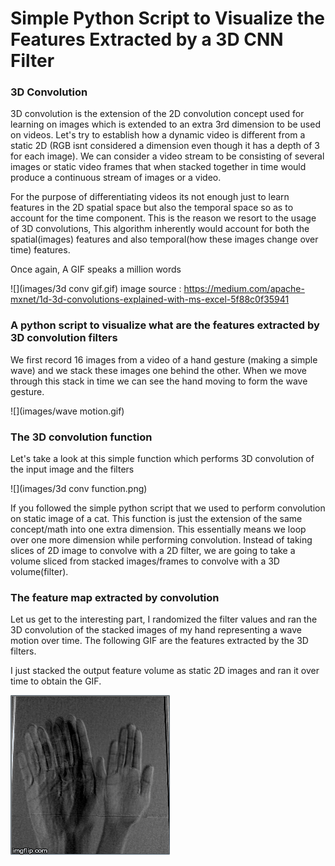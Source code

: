 # Simple Python Script to Visualize the Features Extracted by a 3D CNN Filter

### 3D Convolution 

3D convolution is the extension of the 2D convolution concept used for learning on images which is extended to an extra 3rd dimension to be used on videos. Let's try to establish how a dynamic video is different from a static 2D (RGB isnt considered a dimension even though it has a depth of 3 for each image). We can consider a video stream to be consisting of several images or static video frames that when stacked together in time would produce a continuous stream of images or a video. 

For the purpose of differentiating videos its not enough just to learn features in the 2D spatial space but also the temporal space so as to account for the time component. This is the reason we resort to the usage of 3D convolutions, This algorithm inherently would account for both the spatial(images) features and also temporal(how these images change over time) features.

Once again, A GIF speaks a million words

![](images/3d conv gif.gif)
image source : https://medium.com/apache-mxnet/1d-3d-convolutions-explained-with-ms-excel-5f88c0f35941

### A python script to visualize what are the features extracted by 3D convolution filters

We first record 16 images from a video of a hand gesture (making a simple wave) and we stack these images one behind the other. When we move through this stack in time we can see the hand moving to form the wave gesture.

![](images/wave motion.gif)


### The 3D convolution function

Let's take a look at this simple function which performs 3D convolution of the input image and the filters

![](images/3d conv function.png)

If you followed the simple python script that we used to perform convolution on static image of a cat. This function is just the extension of the same concept/math into one extra dimension. This essentially means we loop over one more dimension while performing convolution. Instead of taking slices of 2D image to convolve with a 2D filter, we are going to take a volume sliced from stacked images/frames to convolve with a 3D volume(filter).


### The feature map extracted by convolution

Let us get to the interesting part, I randomized the filter values and ran the 3D convolution of the stacked images of my hand representing a wave motion over time. The following GIF are the features extracted by the 3D filters.

I just stacked the output feature volume as static 2D images and ran it over time to obtain the GIF.

![](images/3d_cnn_filters.gif)




